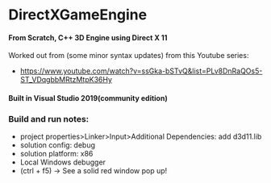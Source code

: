 # DirectXGameEngine
#### From Scratch, C++ 3D Engine using Direct X 11

Worked out from (some minor syntax updates) from this Youtube series: 
- https://www.youtube.com/watch?v=ssGka-bSTvQ&list=PLv8DnRaQOs5-ST_VDqgbbMRtzMtpK36Hy

#### Built in Visual Studio 2019(community edition)

###  Build and run notes: 
- project properties>Linker>Input>Additional Dependencies: add d3d11.lib
- solution config: debug
- solution platform: x86
- Local Windows debugger
- (ctrl + f5) -> See a solid red window pop up!
